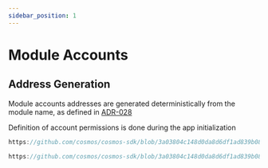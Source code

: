 ```yaml
---
sidebar_position: 1
---
```


# Module Accounts

## Address Generation

Module accounts addresses are generated deterministically from the module name, as defined in [ADR-028](../../architecture/adr-028-public-key-addresses.md) 

Definition of account permissions is done during the app initialization

```go reference
https://github.com/cosmos/cosmos-sdk/blob/3a03804c148d0da8d6df1ad839b08c50f6896fa1/simapp/app.go#L130-L141
```

```go reference
https://github.com/cosmos/cosmos-sdk/blob/3a03804c148d0da8d6df1ad839b08c50f6896fa1/simapp/app.go#L328
```
